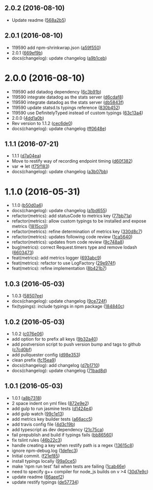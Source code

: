 <a name="2.0.2"></a>
## 2.0.2 (2016-08-10)

* Update readme ([568a2b5](https://github.com/daptiv/api-metrics-client/commit/568a2b5))



<a name="2.0.1"></a>
## 2.0.1 (2016-08-10)

* 119590 add npm-shrinkwrap.json ([a59f550](https://github.com/daptiv/api-metrics-client/commit/a59f550))
* 2.0.1 ([669ef9b](https://github.com/daptiv/api-metrics-client/commit/669ef9b))
* docs(changelog): update changelog ([a9b1ceb](https://github.com/daptiv/api-metrics-client/commit/a9b1ceb))



<a name="2.0.0"></a>
# 2.0.0 (2016-08-10)

* 119590 add datadog dependency ([6c3b91b](https://github.com/daptiv/api-metrics-client/commit/6c3b91b))
* 119590 integrate datadog as the stats server ([d6cdaf8](https://github.com/daptiv/api-metrics-client/commit/d6cdaf8))
* 119590 integrate datadog as the stats server ([db5843f](https://github.com/daptiv/api-metrics-client/commit/db5843f))
* 119590 update statsd.ts typings reference ([830b452](https://github.com/daptiv/api-metrics-client/commit/830b452))
* 119590 use DefinitelyTyped instead of custom typings ([63c13a4](https://github.com/daptiv/api-metrics-client/commit/63c13a4))
* 2.0.0 ([4dd1a0b](https://github.com/daptiv/api-metrics-client/commit/4dd1a0b))
* Rev version to 1.1.2 ([cec6de0](https://github.com/daptiv/api-metrics-client/commit/cec6de0))
* docs(changelog): update changelog ([ff0648e](https://github.com/daptiv/api-metrics-client/commit/ff0648e))



<a name="1.1.1"></a>
## 1.1.1 (2016-07-21)

* 1.1.1 ([d7a04ea](https://github.com/daptiv/api-metrics-client/commit/d7a04ea))
* Move to restify way of recording endpoint timing ([d60f382](https://github.com/daptiv/api-metrics-client/commit/d60f382))
* var => let ([f75f183](https://github.com/daptiv/api-metrics-client/commit/f75f183))
* docs(changelog): update changelog ([a3b07bb](https://github.com/daptiv/api-metrics-client/commit/a3b07bb))



<a name="1.1.0"></a>
# 1.1.0 (2016-05-31)

* 1.1.0 ([b50d0a6](https://github.com/daptiv/api-metrics-client/commit/b50d0a6))
* docs(changelog): update changelog ([a1bd655](https://github.com/daptiv/api-metrics-client/commit/a1bd655))
* refactor(metrics): add statusCode to metrics key ([77bb71a](https://github.com/daptiv/api-metrics-client/commit/77bb71a))
* refactor(metrics): allow custom typings to be installed and expose metrics ([1815cc0](https://github.com/daptiv/api-metrics-client/commit/1815cc0))
* refactor(metrics): refine determination of metrics key ([330d8c7](https://github.com/daptiv/api-metrics-client/commit/330d8c7))
* refactor(metrics): updates following code review ([1ca5640](https://github.com/daptiv/api-metrics-client/commit/1ca5640))
* refactor(metrics): updates from code review ([9c748a8](https://github.com/daptiv/api-metrics-client/commit/9c748a8))
* bug(metrics): correct Request.timers type and remove lodash ([6603473](https://github.com/daptiv/api-metrics-client/commit/6603473))
* feat(metrics): add metrics logger ([693abc9](https://github.com/daptiv/api-metrics-client/commit/693abc9))
* feat(metrics): refactor to use LogFactory ([29e974f](https://github.com/daptiv/api-metrics-client/commit/29e974f))
* feat(metrics): refine implementation ([8b421b7](https://github.com/daptiv/api-metrics-client/commit/8b421b7))



<a name="1.0.3"></a>
## 1.0.3 (2016-05-03)

* 1.0.3 ([58507ee](https://github.com/daptiv/api-metrics-client/commit/58507ee))
* docs(changelog): update changelog ([9ce724f](https://github.com/daptiv/api-metrics-client/commit/9ce724f))
* fix(typings): include typings in npm package ([184840c](https://github.com/daptiv/api-metrics-client/commit/184840c))



<a name="1.0.2"></a>
## 1.0.2 (2016-05-03)

* 1.0.2 ([c076e06](https://github.com/daptiv/api-metrics-client/commit/c076e06))
* add option for to prefix all keys ([9b32a40](https://github.com/daptiv/api-metrics-client/commit/9b32a40))
* add postversion script to push version bump and tags to github ([c7cd0bf](https://github.com/daptiv/api-metrics-client/commit/c7cd0bf))
* add pullquester config ([d98e353](https://github.com/daptiv/api-metrics-client/commit/d98e353))
* clean prefix ([fc15ea9](https://github.com/daptiv/api-metrics-client/commit/fc15ea9))
* docs(changelog): add changelog ([d7b1710](https://github.com/daptiv/api-metrics-client/commit/d7b1710))
* docs(changelog): update changelog ([71bad8d](https://github.com/daptiv/api-metrics-client/commit/71bad8d))



<a name="1.0.1"></a>
## 1.0.1 (2016-05-03)

* 1.0.1 ([a8b7318](https://github.com/daptiv/api-metrics-client/commit/a8b7318))
* 2 space indent on yml files ([872e9e2](https://github.com/daptiv/api-metrics-client/commit/872e9e2))
* add gulp to run jasmine tests ([d1424e4](https://github.com/daptiv/api-metrics-client/commit/d1424e4))
* add gulp watch ([99c1e13](https://github.com/daptiv/api-metrics-client/commit/99c1e13))
* add metrics key builder tests ([a66acc5](https://github.com/daptiv/api-metrics-client/commit/a66acc5))
* add travis config file ([4d3c19b](https://github.com/daptiv/api-metrics-client/commit/4d3c19b))
* add typescript as dev dependency ([21c75ca](https://github.com/daptiv/api-metrics-client/commit/21c75ca))
* fail prepublish and build if typings fails ([bb86560](https://github.com/daptiv/api-metrics-client/commit/bb86560))
* fix tslint rules ([46b22c3](https://github.com/daptiv/api-metrics-client/commit/46b22c3))
* handle creating a key when restify path is a regex ([13615c8](https://github.com/daptiv/api-metrics-client/commit/13615c8))
* ignore npm-debug.log ([1defec3](https://github.com/daptiv/api-metrics-client/commit/1defec3))
* Initial commit. ([f21ef85](https://github.com/daptiv/api-metrics-client/commit/f21ef85))
* install typings locally ([99a0ce5](https://github.com/daptiv/api-metrics-client/commit/99a0ce5))
* make 'npm run test' fail when tests are failing ([1cab46e](https://github.com/daptiv/api-metrics-client/commit/1cab46e))
* need to specify g++ compiler for node_js builds on v >4 ([30d7e9c](https://github.com/daptiv/api-metrics-client/commit/30d7e9c))
* update readme ([66aeef2](https://github.com/daptiv/api-metrics-client/commit/66aeef2))
* update restify typings ([de57734](https://github.com/daptiv/api-metrics-client/commit/de57734))



